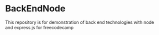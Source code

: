 # BackEndNode
This repository is for demonstration of back end technologies with node and express js for freecodecamp
